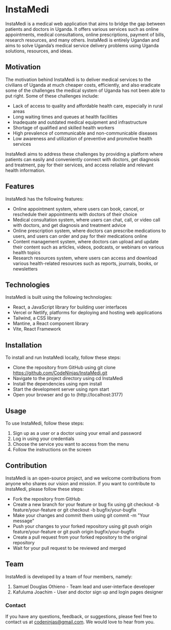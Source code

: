 # InstaMedi
InstaMedi is a medical web application that aims to bridge the gap between patients and doctors in Uganda. It offers various services such as online appointments, medical consultations, online prescriptions, payment of bills, research resources, and many others. InstaMedi is entirely Ugandan and aims to solve Uganda’s medical service delivery problems using Uganda solutions, resources, and ideas.

## Motivation
The motivation behind InstaMedi is to deliver medical services to the civilians of Uganda at much cheaper costs, efficiently, and also eradicate some of the challenges the medical system of Uganda has not been able to put right. Some of these challenges include:

- Lack of access to quality and affordable health care, especially in rural areas
- Long waiting times and queues at health facilities
- Inadequate and outdated medical equipment and infrastructure
- Shortage of qualified and skilled health workers
- High prevalence of communicable and non-communicable diseases
- Low awareness and utilization of preventive and promotive health services

InstaMedi aims to address these challenges by providing a platform where patients can easily and conveniently connect with doctors, get diagnosis and treatment, pay for their services, and access reliable and relevant health information.

## Features
InstaMedi has the following features:
- Online appointment system, where users can book, cancel, or reschedule their appointments with doctors of their choice
- Medical consultation system, where users can chat, call, or video call with doctors, and get diagnosis and treatment advice
- Online prescription system, where doctors can prescribe medications to users, and users can order and pay for their medications online
- Content management system, where doctors can upload and update their content such as articles, videos, podcasts, or webinars on various health topics
- Research resources system, where users can access and download various health-related resources such as reports, journals, books, or newsletters


## Technologies
InstaMedi is built using the following technologies:
* React, a JavaScript library for building user interfaces
* Vercel or Netlify, platforms for deploying and hosting web applications
* Tailwind, a CSS library
* Mantine, a React component library 
* Vite, React Framework

## Installation
To install and run InstaMedi locally, follow these steps:
- Clone the repository from GitHub using git clone https://github.com/CodeNinjas/InstaMedi.git
- Navigate to the project directory using cd InstaMedi
- Install the dependencies using npm install
- Start the development server using npm start
- Open your browser and go to (http://localhost:3177)

## Usage
To use InstaMedi, follow these steps:

1. Sign up as a user or a doctor using your email and password
2. Log in using your credentials
3. Choose the service you want to access from the menu
4. Follow the instructions on the screen

## Contribution
InstaMedi is an open-source project, and we welcome contributions from anyone who shares our vision and mission. If you want to contribute to InstaMedi, please follow these steps:
- Fork the repository from GitHub
- Create a new branch for your feature or bug fix using git checkout -b feature/your-feature or git checkout -b bugfix/your-bugfix
- Make your changes and commit them using git commit -m "Your message"
- Push your changes to your forked repository using git push origin feature/your-feature or git push origin bugfix/your-bugfix
- Create a pull request from your forked repository to the original repository
- Wait for your pull request to be reviewed and merged


## Team
InstaMedi is developed by a team of four members, namely:

1. Samuel Douglas Othieno - Team lead and user-interface developer
2. Kafuluma Joachim - User and doctor sign up and login pages designer

### Contact
If you have any questions, feedback, or suggestions, please feel free to contact us at codeninjas@gmail.com. We would love to hear from you.
